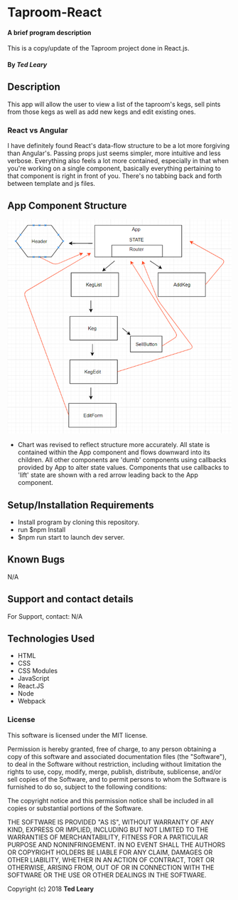 # Taproom-React

#### A brief program description

This is a copy/update of the Taproom project done in React.js.

#### By _**Ted Leary**_

## Description

This app will allow the user to view a list of the taproom's kegs, sell pints from those kegs as well as add new kegs and edit existing ones.

### React vs Angular

I have definitely found React's data-flow structure to be a lot more forgiving than Angular's. Passing props just seems simpler, more intuitive and less verbose. Everything also feels a lot more contained, especially in that when you're working on a single component, basically everything pertaining to that component is right in front of you. There's no tabbing back and forth between template and js files.

## App Component Structure

<img src='./src/assets/images/appMap.png'/>

* Chart was revised to reflect structure more accurately. All state is contained within the App component and flows downward into its children. All other components are 'dumb' components using callbacks provided by App to alter state values. Components that use callbacks to 'lift' state are shown with a red arrow leading back to the App component.

## Setup/Installation Requirements

* Install program by cloning this repository.
* run $npm Install
* $npm run start to launch dev server.

## Known Bugs

N/A

## Support and contact details

For Support, contact:
N/A

## Technologies Used

* HTML
* CSS
* CSS Modules
* JavaScript
* React.JS
* Node
* Webpack


### License

This software is licensed under the MIT license.

Permission is hereby granted, free of charge, to any person obtaining a copy of this software and associated documentation files (the "Software"), to deal in the Software without restriction, including without limitation the rights to use, copy, modify, merge, publish, distribute, sublicense, and/or sell copies of the Software, and to permit persons to whom the Software is furnished to do so, subject to the following conditions:

The copyright notice and this permission notice shall be included in all copies or substantial portions of the Software.

THE SOFTWARE IS PROVIDED "AS IS", WITHOUT WARRANTY OF ANY KIND, EXPRESS OR IMPLIED, INCLUDING BUT NOT LIMITED TO THE WARRANTIES OF MERCHANTABILITY, FITNESS FOR A PARTICULAR PURPOSE AND NONINFRINGEMENT. IN NO EVENT SHALL THE AUTHORS OR COPYRIGHT HOLDERS BE LIABLE FOR ANY CLAIM, DAMAGES OR OTHER LIABILITY, WHETHER IN AN ACTION OF CONTRACT, TORT OR OTHERWISE, ARISING FROM, OUT OF OR IN CONNECTION WITH THE SOFTWARE OR THE USE OR OTHER DEALINGS IN THE SOFTWARE.

Copyright (c) 2018 **Ted Leary**
